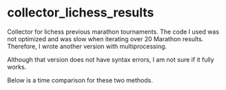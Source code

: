 # collector_lichess_results
Collector for lichess previous marathon tournaments.
The code I used was not optimized and was slow when iterating over 20 Marathon results.
Therefore, I wrote another version with multiprocessing. 

Although that version does not have syntax errors, I am not sure if it fully works.

Below is a time comparison for these two methods.